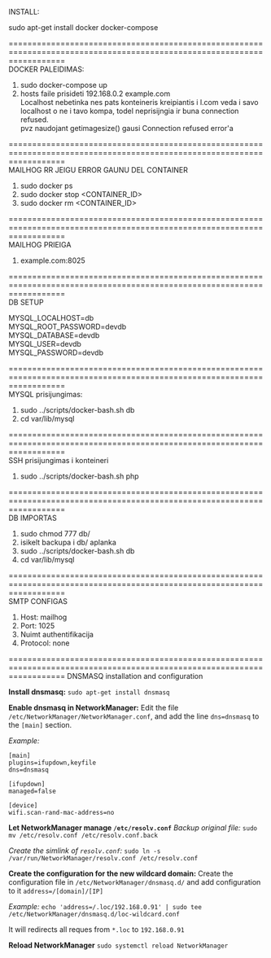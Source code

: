INSTALL:
  
sudo apt-get install docker docker-compose  
  
========================================================================================================================  
DOCKER PALEIDIMAS:  
  
1. sudo docker-compose up  
2. hosts faile prisideti 192.168.0.2 example.com   
Localhost nebetinka nes pats konteineris kreipiantis i l.com veda i savo localhost o ne i tavo kompa, todel neprisijngia ir buna connection refused.  
pvz naudojant getimagesize() gausi Connection refused error'a  
  
========================================================================================================================  
MAILHOG RR JEIGU ERROR GAUNU DEL CONTAINER  
  
1. sudo docker ps  
2. sudo docker stop <CONTAINER_ID>  
3. sudo docker rm <CONTAINER_ID>  
  
========================================================================================================================  
MAILHOG PRIEIGA  
  
1. example.com:8025  
  
========================================================================================================================  
DB SETUP  
  
MYSQL_LOCALHOST=db  
MYSQL_ROOT_PASSWORD=devdb  
MYSQL_DATABASE=devdb  
MYSQL_USER=devdb  
MYSQL_PASSWORD=devdb  
  
========================================================================================================================  
MYSQL prisijungimas:  
  
1. sudo ../scripts/docker-bash.sh db  
2. cd var/lib/mysql  
  
========================================================================================================================  
SSH prisijungimas i konteineri  
  
1. sudo ../scripts/docker-bash.sh php  
  
========================================================================================================================  
DB IMPORTAS  
  
1. sudo chmod 777 db/  
2. isikelt backupa i db/ aplanka  
3. sudo ../scripts/docker-bash.sh db  
4. cd var/lib/mysql  
  
========================================================================================================================  
SMTP CONFIGAS  
  
1. Host: mailhog  
2. Port: 1025  
3. Nuimt authentifikacija  
4. Protocol: none  

========================================================================================================================
DNSMASQ installation and configuration

**Install dnsmasq:**
`sudo apt-get install dnsmasq`

**Enable dnsmasq in NetworkManager:**
Edit the file `/etc/NetworkManager/NetworkManager.conf`, and add the line `dns=dnsmasq` to the `[main]` section.

*Example:*
```
[main]
plugins=ifupdown,keyfile
dns=dnsmasq

[ifupdown]
managed=false

[device]
wifi.scan-rand-mac-address=no
```

**Let NetworkManager manage `/etc/resolv.conf`**
*Backup original file:*
`sudo mv /etc/resolv.conf /etc/resolv.conf.back`

*Create the simlink of `resolv.conf`:*
`sudo ln -s /var/run/NetworkManager/resolv.conf /etc/resolv.conf`

**Create the configuration for the new wildcard domain:**
Create the configuration file in `/etc/NetworkManager/dnsmasq.d/` and add configuration to it `address=/[domain]/[IP]`

*Example:*
`echo 'address=/.loc/192.168.0.91' | sudo tee /etc/NetworkManager/dnsmasq.d/loc-wildcard.conf`

It will redirects all reques from `*.loc` to `192.168.0.91`

**Reload NetworkManager**
`sudo systemctl reload NetworkManager`

